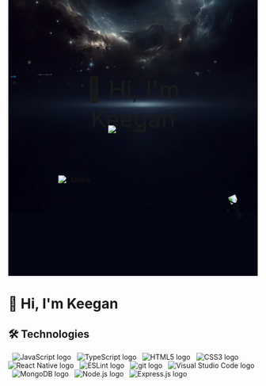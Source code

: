 <div align="center" style="padding: 0px; position: relative; background-color: #030512">
    <img draggable="false" src="./assets/banner.webp" style=" width: 100%; translate: 0px -25%; top: 0; left: 0; height: fit-content; position: relative;" alt="Banner" />
    <div style="font-size: 5vw; padding-bottom: 24px; position: absolute; top: 20%; left: 50%; ; translate: -50% 0%">👋 Hi, I'm Keegan</div>
    <img draggable="false" alt="Globe" width="20%" src="assets/globe.gif" style="position: absolute; top: 40%; left: 50%; translate: -50% 0%" ></img>
    <a href="https://www.linkedin.com/in/keeganpotgieter"><img draggable="false" alt="Globe" width="15%" src="assets/moon.gif" style="position: absolute; top: 60%; left: 20%;" ></img></a>
    <a href="https://necta.app"><img draggable="false" alt="Globe" width="10%" src="assets/venus.webp" style="position: absolute; top: 70%; right: 5%; rotate: 66deg;" /></a>
    <div style="display: flex; flex-direction: column; color: #ffffff"></div>
</div>

# 👋 Hi, I'm Keegan

## 🛠 Technologies

<a name="learning-now"></a>

&nbsp;
<img src="https://img.shields.io/badge/JavaScript-282C34?logo=javascript&logoColor=F7DF1E" alt="JavaScript logo" title="JavaScript" height="20" />
&nbsp;
<img src="https://img.shields.io/badge/TypeScript-282C34?logo=typescript&logoColor=3178C6" alt="TypeScript logo" title="TypeScript" height="20" />
&nbsp;
<img src="https://img.shields.io/badge/HTML5-282C34?logo=html5&logoColor=E34F26" alt="HTML5 logo" title="HTML5" height="20" />
&nbsp;
<img src="https://img.shields.io/badge/CSS3-282C34?logo=css3&logoColor=1572B6" alt="CSS3 logo" title="CSS3" height="20" />
&nbsp;
<img src="https://img.shields.io/badge/React Native-282C34?logo=react&logoColor=61DAFB" alt="React Native logo" title="React Native" height="20" />
&nbsp;
<img src="https://img.shields.io/badge/ESLint-282C34?logo=eslint&logoColor=4B32C3" alt="ESLint logo" title="ESLint" height="20" />
&nbsp;
<img src="https://img.shields.io/badge/git-282C34?logo=git&logoColor=F05032" alt="git logo" title="git" height="20" />
&nbsp;
<img src="https://img.shields.io/badge/VS%20Code-282C34?logo=visual-studio-code&logoColor=007ACC" alt="Visual Studio Code logo" title="Visual Studio Code" height="20" />
&nbsp;
<img src="https://img.shields.io/badge/MongoDB-282C34?logo=mongodb&logoColor=47A248" alt="MongoDB logo" title="MongoDB" height="20" />
&nbsp;
<img src="https://img.shields.io/badge/Node.js-282C34?logo=node.js&logoColor=339933" alt="Node.js logo" title="Node.js" height="20" />
&nbsp;
<img src="https://img.shields.io/badge/Express-282C34?logo=express&logoColor=FFFFFF" alt="Express.js logo" title="Express.js" height="20" />
